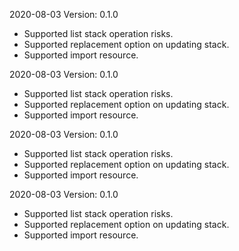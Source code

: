 2020-08-03 Version: 0.1.0
- Supported list stack operation risks.
- Supported replacement option on updating stack.
- Supported import resource.

2020-08-03 Version: 0.1.0
- Supported list stack operation risks.
- Supported replacement option on updating stack.
- Supported import resource.

2020-08-03 Version: 0.1.0
- Supported list stack operation risks.
- Supported replacement option on updating stack.
- Supported import resource.

2020-08-03 Version: 0.1.0
- Supported list stack operation risks.
- Supported replacement option on updating stack.
- Supported import resource.

